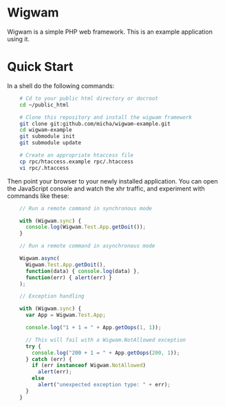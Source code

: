 Wigwam
======

Wigwam is a simple PHP web framework. This is an example application using it.

Quick Start
===========

In a shell do the following commands:
  
```bash
    # Cd to your public html directory or docroot
    cd ~/public_html

    # Clone this repository and install the wigwam framework
    git clone git:github.com/micha/wigwam-example.git
    cd wigwam-example
    git submodule init
    git submodule update

    # Create an appropriate htaccess file
    cp rpc/htaccess.example rpc/.htaccess
    vi rpc/.htaccess
```

Then point your browser to your newly installed application. You can open the
JavaScript console and watch the xhr traffic, and experiment with commands like
these:

```javascript
    // Run a remote command in synchronous mode

    with (Wigwam.sync) {
      console.log(Wigwam.Test.App.getDoit());
    }

    // Run a remote command in asynchronous mode

    Wigwam.async(
      Wigwam.Test.App.getDoit(),
      function(data) { console.log(data) },
      function(err) { alert(err) }
    );

    // Exception handling

    with (Wigwam.sync) {
      var App = Wigwam.Test.App;

      console.log("1 + 1 = " + App.getOops(1, 1));

      // This will fail with a Wigwam.NotAllowed exception
      try {
        console.log("200 + 1 = " + App.getOops(200, 1));
      } catch (err) {
        if (err instanceof Wigwam.NotAllowed)
          alert(err);
        else
          alert("unexpected exception type: " + err);
      }
    }
```
